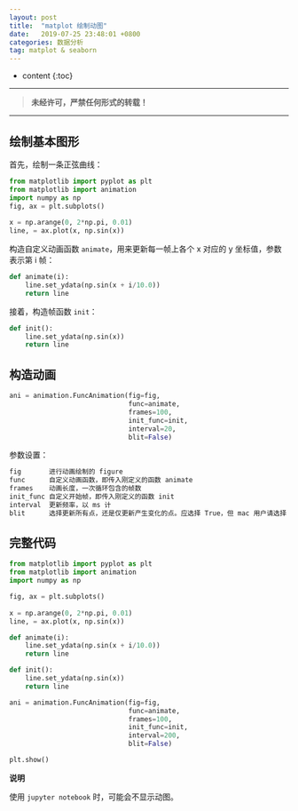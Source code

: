 ```yaml
---
layout: post
title:  "matplot 绘制动图"
date:   2019-07-25 23:48:01 +0800
categories: 数据分析
tag: matplot & seaborn
---
```



* content
{:toc}


****

> **未经许可，严禁任何形式的转载！**


****


## 绘制基本图形

首先，绘制一条正弦曲线：

```python
from matplotlib import pyplot as plt
from matplotlib import animation
import numpy as np
fig, ax = plt.subplots()
 
x = np.arange(0, 2*np.pi, 0.01)
line, = ax.plot(x, np.sin(x))
```

构造自定义动画函数 `animate`，用来更新每一帧上各个 x 对应的 y 坐标值，参数表示第 i 帧：

```python
def animate(i):
    line.set_ydata(np.sin(x + i/10.0))
    return line
```

接着，构造帧函数 `init`：

```python
def init():
    line.set_ydata(np.sin(x))
    return line
```

## 构造动画

```python
ani = animation.FuncAnimation(fig=fig,
                              func=animate,
                              frames=100,
                              init_func=init,
                              interval=20,
                              blit=False)
```

参数设置：

```python
fig       进行动画绘制的 figure
func      自定义动画函数，即传入刚定义的函数 animate
frames    动画长度，一次循环包含的帧数
init_func 自定义开始帧，即传入刚定义的函数 init
interval  更新频率，以 ms 计
blit      选择更新所有点，还是仅更新产生变化的点。应选择 True，但 mac 用户请选择 False，否则无法显示动画
```

## 完整代码

```python
from matplotlib import pyplot as plt
from matplotlib import animation
import numpy as np

fig, ax = plt.subplots()
 
x = np.arange(0, 2*np.pi, 0.01)
line, = ax.plot(x, np.sin(x))

def animate(i):
    line.set_ydata(np.sin(x + i/10.0))
    return line

def init():
    line.set_ydata(np.sin(x))
    return line

ani = animation.FuncAnimation(fig=fig,
                              func=animate,
                              frames=100,
                              init_func=init,
                              interval=200,
                              blit=False)

plt.show()
```

**说明**

使用 `jupyter notebook` 时，可能会不显示动图。
